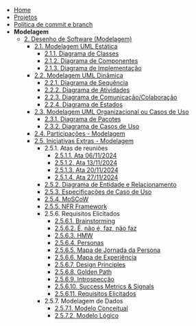 <!-- docs/_sidebar.md -->
<!-- markdownlint-disable MD041 -->

- [Home](README.md)
- [Projetos](./Projeto/Projeto.md)
- [Política de commit e branch](./Politica/politicas.md)
- **Modelagem**
  - [2. Desenho de Software (Modelagem)](./Modelagem/2.Modelagem.md)
    - [2.1. Modelagem UML Estática](./Modelagem/2.1.ModelagemEstatica.md)
      - [2.1.1. Diagrama de Classes](./foco1/d_classes.md)
      - [2.1.2. Diagrama de Componentes](./foco1/d_componentes.md)
      - [2.1.3. Diagrama de Implementação](./foco1/d_implementacao.md)
    - [2.2. Modelagem UML Dinâmica](./Modelagem/2.2.ModelagemDinamica.md)
      - [2.2.1. Diagrama de Sequência](./foco2/d_sequencia.md)
      - [2.2.2. Diagrama de Atividades](./foco2/d_atividades.md)
      - [2.2.3. Diagrama de Comunicação/Colaboração](./foco2/d_comunicacao_colab.md)
      - [2.2.4. Diagrama de Estados](./foco2/d_estados.md)
    - [2.3. Modelagem UML Organizacional ou Casos de Uso](./Modelagem/2.3.ModelagemOrganizacionalCasosDeUso.md)
      - [2.3.1. Diagrama de Pacotes](./foco3/d_pacotes.md)
      - [2.3.2. Diagrama de Casos de Uso](./foco3/d_casos_uso.md)
    - [2.4. Participações - Modelagem](./Modelagem/2.4.ParticipacoesModelagem.md)
    - [2.5. Iniciativas Extras - Modelagem](./Modelagem/2.5.IniciativasExtras.md)
      - 2.5.1. Atas de reuniões
        - [2.5.1.1. Ata 06/11/2024](./extras/atas_reunioes/ata_06_11_2024.md)
        - [2.5.1.2. Ata 13/11/2024](./extras/atas_reunioes/ata_13_11_2024.md)
        - [2.5.1.3. Ata 20/11/2024](./extras/atas_reunioes/ata_20_11_2024.md)
        - [2.5.1.4. Ata 27/11/2024](./extras/atas_reunioes/ata_27_11_2024.md)
      - [2.5.2. Diagrama de Entidade e Relacionamento](./extras/d_entidade_relacionamento.md)
      - [2.5.3. Especificações de Caso de Uso](./extras/espec_caso_uso.md)
      - [2.5.4. MoSCoW](./extras/moscow.md)
      - [2.5.5. NFR Framework](./extras/nfr_framework.md)
      - 2.5.6. Requisitos Elicitados
        - [2.5.6.1. Brainstorming](./extras/requisitos_elicitados/r_brainstorming.md)
        - [2.5.6.2. É, não é, faz, não faz](./extras/requisitos_elicitados/r_e_ne_faz_nfaz.md)
        - [2.5.6.3. HMW](./extras/requisitos_elicitados/r_hmw.md)
        - [2.5.6.4. Personas](./extras/requisitos_elicitados/r_personas.md)
        - [2.5.6.5. Mapa de Jornada da Persona](./extras/requisitos_elicitados/r_mapa_jpersona.md)
        - [2.5.6.6. Mapa de Experiência](./extras/requisitos_elicitados/r_mapa_experiencia.md)
        - [2.5.6.7. Design Principles](./extras/requisitos_elicitados/r_design_principles.md)
        - [2.5.6.8. Golden Path](./extras/requisitos_elicitados/r_path_golden.md)
        - [2.5.6.9. Introspecção](./extras/requisitos_elicitados/r_introspeccao.md)
        - [2.5.6.10. Success Metrics & Signals](./extras/requisitos_elicitados/r_success_metrics.md)
        - [2.5.6.11. Requisitos Elicitados](./extras/requisitos_elicitados/todos_requisitos.md)
      - 2.5.7. Modelagem de Dados
        - [2.5.7.1. Modelo Conceitual](./extras/modelagem/conceitual.md)
        - [2.5.7.2. Modelo Lógico](./extras/modelagem/logico.md)
